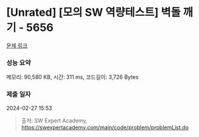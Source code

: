 # [Unrated] [모의 SW 역량테스트] 벽돌 깨기 - 5656 

[문제 링크](https://swexpertacademy.com/main/code/problem/problemDetail.do?contestProbId=AWXRQm6qfL0DFAUo) 

### 성능 요약

메모리: 90,580 KB, 시간: 311 ms, 코드길이: 3,726 Bytes

### 제출 일자

2024-02-27 15:53



> 출처: SW Expert Academy, https://swexpertacademy.com/main/code/problem/problemList.do